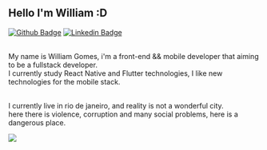 ## Hello I'm William :D
[![Github Badge](https://img.shields.io/badge/-Github-000?style=flat-square&logo=Github&logoColor=white&link=https://github.com/williamjayjay)](https://github.com/williamjayjay)
  [![Linkedin Badge](https://img.shields.io/badge/-LinkedIn-blue?style=flat-square&logo=Linkedin&logoColor=white&link=https://www.linkedin.com/in/william-gomes-aab694149/)](https://www.linkedin.com/in/william-gomes-aab694149/)

<br/> My name is William Gomes, i'm a front-end && mobile developer that aiming to be a fullstack developer. 
<br/> I currently study React Native and Flutter technologies, I like new technologies for the mobile stack.

<br/>I currently live in rio de janeiro, and reality is not a wonderful city.
<br/>here there is violence, corruption and many social problems, here is a dangerous place.

![](https://imagens.brasil.elpais.com/resizer/HzoJ89w331FejgOq4OWtAqKcEK0=/1500x0/cloudfront-eu-central-1.images.arcpublishing.com/prisa/4HAJKTKUUXIEUDJTSNQHRHAMZQ.jpg)